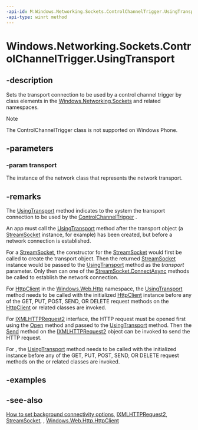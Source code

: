 ```yaml
---
-api-id: M:Windows.Networking.Sockets.ControlChannelTrigger.UsingTransport(System.Object)
-api-type: winrt method
---
```


<!-- Method syntax
public void UsingTransport(System.Object transport)
-->

# Windows.Networking.Sockets.ControlChannelTrigger.UsingTransport

## -description
Sets the transport connection to be used by a control channel trigger by class elements in the [Windows.Networking.Sockets](windows_networking_sockets.md) and related namespaces. 

> [!NOTE]
> The ControlChannelTrigger class is not supported on Windows Phone.

## -parameters
### -param transport
The instance of the network class that represents the network transport.

## -remarks
The [UsingTransport](controlchanneltrigger_usingtransport_377711580.md) method indicates to the system the transport connection to be used by the [ControlChannelTrigger](controlchanneltrigger.md) .

An app must call the [UsingTransport](controlchanneltrigger_usingtransport_377711580.md) method after the transport object (a [StreamSocket](streamsocket.md) instance, for example) has been created, but before a network connection is established.

For a [StreamSocket](streamsocket.md), the constructor for the [StreamSocket](streamsocket.md) would first be called to create the transport object. Then the returned [StreamSocket](streamsocket.md) instance would be passed to the [UsingTransport](controlchanneltrigger_usingtransport_377711580.md) method as the *transport* parameter. Only then can one of the [StreamSocket.ConnectAsync](streamsocket_connectasync_13692504.md) methods be called to establish the network connection.

For [HttpClient](../windows.web.http/httpclient.md) in the [Windows.Web.Http](../windows.web.http/windows_web_http.md) namespace, the [UsingTransport](controlchanneltrigger_usingtransport_377711580.md) method needs to be called with the initialized [HttpClient](../windows.web.http/httpclient.md) instance before any of the GET, PUT, POST, SEND, OR DELETE request methods on the [HttpClient](../windows.web.http/httpclient.md) or related classes are invoked.

For [IXMLHTTPRequest2](https://msdn.microsoft.com/library/windows/desktop/hh831151(v=vs.85).aspx) interface, the HTTP request must be opened first using the [Open](https://msdn.microsoft.com/library/windows/desktop/hh831162(v=vs.85).aspx) method and passed to the [UsingTransport](controlchanneltrigger_usingtransport_377711580.md) method. Then the [Send](https://msdn.microsoft.com/library/windows/desktop/hh831164(v=vs.85).aspx) method on the [IXMLHTTPRequest2](https://msdn.microsoft.com/library/windows/desktop/hh831151(v=vs.85).aspx) object can be invoked to send the HTTP request.

For , the [UsingTransport](controlchanneltrigger_usingtransport_377711580.md) method needs to be called with the initialized  instance before any of the GET, PUT, POST, SEND, OR DELETE request methods on the  or related classes are invoked.

## -examples

## -see-also
[How to set background connectivity options](http://msdn.microsoft.com/library/b6042b5f-5cee-4dee-8cb4-8f376f878e97), [IXMLHTTPRequest2](https://msdn.microsoft.com/library/windows/desktop/hh831151(v=vs.85).aspx), [StreamSocket](streamsocket.md), , [Windows.Web.Http.HttpClient](../windows.web.http/httpclient.md)